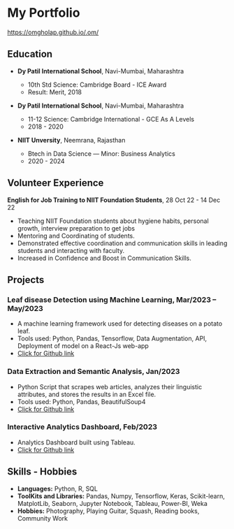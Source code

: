 # My Portfolio
https://omgholap.github.io/.om/

## Education
- **Dy Patil International School**, Navi-Mumbai, Maharashtra
  - 10th Std Science: Cambridge Board - ICE Award
  - Result: Merit, 2018

- **Dy Patil International School**, Navi-Mumbai, Maharashtra
  - 11-12 Science: Cambridge International - GCE As A Levels
  - 2018 - 2020

- **NIIT Unversity**, Neemrana, Rajasthan
  - Btech in Data Science — Minor: Business Analytics
  - 2020 - 2024

## Volunteer Experience
**English for Job Training to NIIT Foundation Students**, 28 Oct 22 - 14 Dec 22
- Teaching NIIT Foundation students about hygiene habits, personal growth, interview preparation to get jobs
- Mentoring and Coordinating of students.
- Demonstrated effective coordination and communication skills in leading students and interacting with faculty.
- Increased in Confidence and Boost in Communication Skills.

## Projects
### Leaf disease Detection using Machine Learning, Mar/2023 – May/2023
- A machine learning framework used for detecting diseases on a potato leaf.
- Tools used: Python, Pandas, Tensorflow, Data Augmentation, API, Deployment of model on a React-Js web-app
- [Click for Github link](https://github.com/OmGholap/Leaf-Disease-Classification)

### Data Extraction and Semantic Analysis, Jan/2023
- Python Script that scrapes web articles, analyzes their linguistic attributes, and stores the results in an Excel file.
- Tools used: Python, Pandas, BeautifulSoup4
- [Click for Github link](https://github.com/OmGholap/Data_Extraction_and_NLP)

### Interactive Analytics Dashboard, Feb/2023
- Analytics Dashboard built using Tableau.
- [Click for Github link](https://github.com/OmGholap/Analytics-Dashboard)

## Skills - Hobbies
- **Languages:** Python, R, SQL
- **ToolKits and Libraries:** Pandas, Numpy, Tensorflow, Keras, Scikit-learn, MatplotLib, Seaborn, Jupyter Notebook, Tableau, Power-BI, Weka
- **Hobbies:** Photography, Playing Guitar, Squash, Reading books, Community Work
